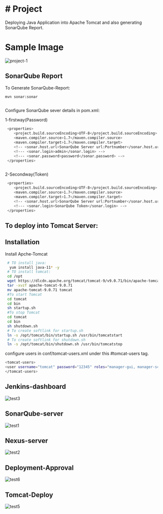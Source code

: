 # # Project
Deploying Java Application into Apache Tomcat and also generating SonarQube Report.
# Sample Image

![project-1](https://user-images.githubusercontent.com/111736742/216734526-96c87bbb-2c9a-46f9-915a-7d8280538751.jpeg)

## SonarQube Report

To Generate SonarQube-Report: 
```bash
mvn sonar:sonar
  
```
 Configure SonarQube sever details in pom.xml:

 1-firstway(Password) 
```bash
 <properties>
    <project.build.sourceEncoding>UTF-8</project.build.sourceEncoding>
    <maven.compiler.source>1.7</maven.compiler.source>
    <maven.compiler.target>1.7</maven.compiler.target>
    <!-- <sonar.host.url>SonarQube Server url:Portnumber</sonar.host.url> -->
    <!--- <sonar.login>admin</sonar.login> -->
    <!--- <sonar.password>password</sonar.password> -->
 </properties>
  
```
2-Secondway(Token)
```bash
 <properties>
    <project.build.sourceEncoding>UTF-8</project.build.sourceEncoding>
    <maven.compiler.source>1.7</maven.compiler.source>
    <maven.compiler.target>1.7</maven.compiler.target>
    <!-- <sonar.host.url>SonarQube Server url:Portnumber</sonar.host.url> -->
    <!--- <sonar.login>SonarQube Token</sonar.login> -->  
 </properties>   
```
## To deploy into Tomcat Server:

## Installation

Install Apche-Tomcat

```bash
 # TO install java:
  yum install java-11* -y
 # TO install tomcat:
 cd /opt
 wget https://dlcdn.apache.org/tomcat/tomcat-9/v9.0.71/bin/apache-tomcat-9.0.71.tar.gz
 tar -xvzf apache-tomcat-9.0.71
 mv apache-tomcat-9.0.71 tomcat
 #To start Tomcat
 cd tomcat
 cd bin
 sh startup.sh
 #To stop Tomcat
 cd tomcat
 cd bin
 sh shutdown.sh
 # To create softlink for startup.sh
 ln -s /opt/tomcat/bin/startup.sh /usr/bin/tomcatstart
 # To create softlink for shutdown.sh
 ln -s /opt/tomcat/bin/shutdown.sh /usr/bin/tomcatstop
```
configure users in  conf/tomcat-users.xml
   under this #tomcat-users tag. 
```bash
<tomcat-users>
<user username="tomcat" password="12345" roles="manager-gui, manager-script, manager-jmx, manager-status"/>
</tomcat-users>
```
## Jenkins-dashboard
![test3](https://user-images.githubusercontent.com/111736742/220179478-046b21ed-3085-41a0-b81b-97b281b4161a.png)
## SonarQube-server
![test1](https://user-images.githubusercontent.com/111736742/220179592-233ed04d-ad47-4404-a4c8-e7d97f91a3e0.png)
## Nexus-server
![test2](https://user-images.githubusercontent.com/111736742/220179691-ba0b0754-e0cf-41a3-b6e0-a38a55e97d66.png)
## Deployment-Approval
![test6](https://user-images.githubusercontent.com/111736742/220179734-85e53543-01c4-4848-b473-471cac2aa397.png)
## Tomcat-Deploy
![test5](https://user-images.githubusercontent.com/111736742/220179794-ade72b0f-0a3e-4657-b81e-3dd84326909f.png)



